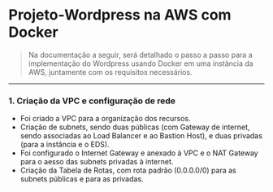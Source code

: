 # Projeto-Wordpress na AWS com Docker

> Na documentação a seguir, será detalhado o passo a passo para a implementação do Wordpress usando Docker em uma instância da AWS, juntamente com os requisitos necessários.


---


### 1. Criação da VPC e configuração de rede

- Foi criado a VPC para a organização dos recursos.
 - Criação de subnets, sendo duas públicas (com Gateway de internet, sendo associadas ao Load Balancer e ao Bastion Host), e duas privadas (para a instância e o EDS).
- Foi configurado o Internet Gateway e anexado à VPC e o NAT Gateway para o aesso das subnets privadas à internet.
- Criação da Tabela de Rotas, com rota padrão (0.0.0.0/0) para as subnets públicas e para as privadas.

